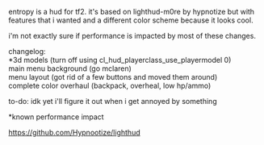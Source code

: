 entropy is a hud for tf2. it's based on lighthud-m0re by hypnotize but with features that i wanted and a different color scheme because it looks cool.

i'm not exactly sure if performance is impacted by most of these changes.

changelog:  
*3d models (turn off using cl_hud_playerclass_use_playermodel 0)  
main menu background (go mclaren)  
menu layout (got rid of a few buttons and moved them around)  
complete color overhaul (backpack, overheal, low hp/ammo)  

to-do:
idk yet i'll figure it out when i get annoyed by something

*known performance impact

https://github.com/Hypnootize/lighthud
